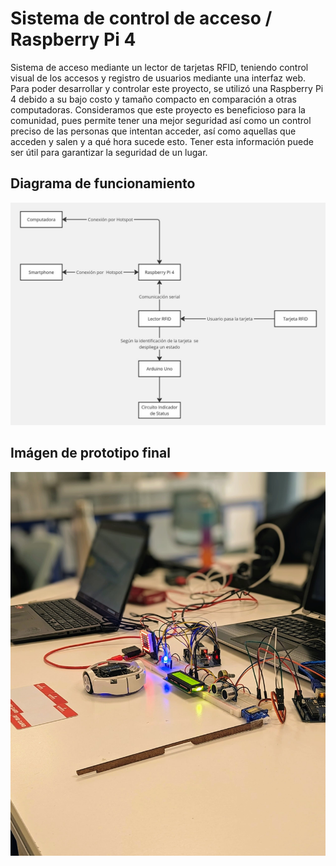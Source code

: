 # Sistema de control de acceso / Raspberry Pi 4
Sistema de acceso mediante un lector de tarjetas RFID, teniendo control visual de los accesos y registro de usuarios mediante una interfaz web. Para poder desarrollar y controlar este proyecto, se utilizó una Raspberry Pi 4 debido a su bajo costo y tamaño compacto en comparación a otras computadoras. Consideramos que este proyecto es beneficioso para la comunidad, pues permite tener una mejor seguridad así como un control preciso de las personas que intentan acceder, así como aquellas que acceden y salen y a qué hora sucede esto. Tener esta información puede ser útil para garantizar la seguridad de un lugar.


## Diagrama de funcionamiento

<p align="center">  
<img src="block_diagram.png" alt="Diagrama de funcionamiento" width="700"/>
</p>

## Imágen de prototipo final

<p align="center">  
<img src="prototype.jfif" alt="Imágen del prototipo" width="600"/>
</p>
